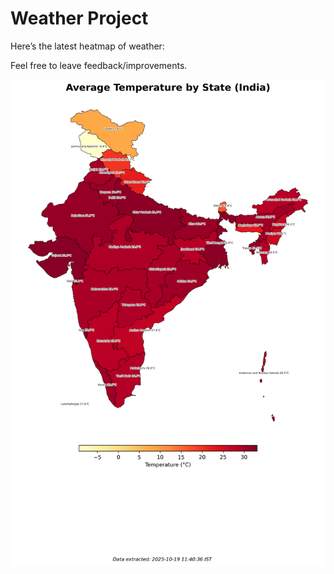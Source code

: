 # Weather Project

Here’s the latest heatmap of weather:

Feel free to leave feedback/improvements.

![India Heatmap](docs/assets/india_heatmap.png?v=F480DE)
